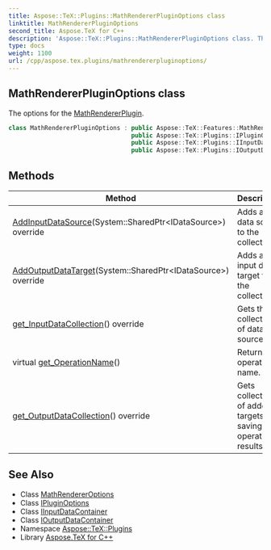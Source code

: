 ```yaml
---
title: Aspose::TeX::Plugins::MathRendererPluginOptions class
linktitle: MathRendererPluginOptions
second_title: Aspose.TeX for C++
description: 'Aspose::TeX::Plugins::MathRendererPluginOptions class. The options for the MathRendererPlugin in C++.'
type: docs
weight: 1100
url: /cpp/aspose.tex.plugins/mathrendererpluginoptions/
---
```

## MathRendererPluginOptions class


The options for the [MathRendererPlugin](../mathrendererplugin/).

```cpp
class MathRendererPluginOptions : public Aspose::TeX::Features::MathRendererOptions,
                                  public Aspose::TeX::Plugins::IPluginOptions,
                                  public Aspose::TeX::Plugins::IInputDataContainer,
                                  public Aspose::TeX::Plugins::IOutputDataContainer
```

## Methods

| Method | Description |
| --- | --- |
| [AddInputDataSource](./addinputdatasource/)(System::SharedPtr\<IDataSource\>) override | Adds a new data source to the collection. |
| [AddOutputDataTarget](./addoutputdatatarget/)(System::SharedPtr\<IDataSource\>) override | Adds a new input data target to the collection. |
| [get_InputDataCollection](./get_inputdatacollection/)() override | Gets the collection of data sources. |
| virtual [get_OperationName](./get_operationname/)() | Returns operation name. |
| [get_OutputDataCollection](./get_outputdatacollection/)() override | Gets collection of added targets for saving operation results. |
## See Also

* Class [MathRendererOptions](../../aspose.tex.features/mathrendereroptions/)
* Class [IPluginOptions](../ipluginoptions/)
* Class [IInputDataContainer](../iinputdatacontainer/)
* Class [IOutputDataContainer](../ioutputdatacontainer/)
* Namespace [Aspose::TeX::Plugins](../)
* Library [Aspose.TeX for C++](../../)
